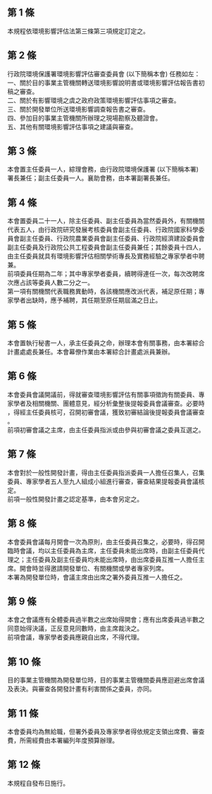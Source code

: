 第 1 條
-------
本規程依環境影響評估法第三條第三項規定訂定之。

第 2 條
-------
行政院環境保護署環境影響評估審查委員會 (以下簡稱本會) 任務如左：  
一、關於目的事業主管機關轉送環境影響說明書或環境影響評估報告書初  
    稿之審查。  
二、關於有影響環境之虞之政府政策環境影響評估事項之審查。  
三、關於開發單位所送環境影響調查報告書之審查。  
四、參加目的事業主管機關所辦理之現場勘察及聽證會。  
五、其他有關環境影響評估事項之建議與審查。

第 3 條
-------
本會置主任委員一人，綜理會務，由行政院環境保護署 (以下簡稱本署)  
署長兼任；副主任委員一人。襄助會務，由本署副署長兼任。

第 4 條
-------
本會置委員二十一人，除主任委員、副主任委員為當然委員外，有關機關  
代表五人，由行政院研究發展考核委員會副主任委員、行政院國家科學委  
員會副主任委員、行政院農業委員會副主任委員、行政院經濟建設委員會  
副主任委員及行政院公共工程委員會副主任委員兼任；其餘委員十四人，  
由主任委員就具有環境影響評估相關學術專長及實務經驗之專家學者中聘  
兼。  
前項委員任期為二年；其中專家學者委員，續聘得連任一次，每次改聘席  
次應占該等委員人數二分之一。  
第一項有關機關代表職務異動時，各該機關應改派代表，補足原任期；專  
家學者出缺時，應予補聘，其任期至原任期屆滿之日止。

第 5 條
-------
本會置執行秘書一人，承主任委員之命，辦理本會有關事務，由本署綜合  
計畫處處長兼任。本會幕僚作業由本署綜合計畫處派員兼辦。

第 6 條
-------
本會委員會議開議前，得就審查環境影響評估有關事項徵詢有關委員、專  
家學者及相關機關、團體意見，經分析彙整後提報委員會議審查。必要時  
，得經主任委員核可，召開初審會議，獲致初審結論後提報委員會議審查  
。  
前項初審會議之主席，由主任委員指派或由參與初審會議之委員互選之。

第 7 條
-------
本會對於一般性開發計畫，得由主任委員指派委員一人擔任召集人，召集  
委員、專家學者五人至九人組成小組進行審查，審查結果提報委員會議核  
定。  
前項一般性開發計畫之認定基準，由本會另定之。

第 8 條
-------
本會委員會議每月開會一次為原則，由主任委員召集之，必要時，得召開  
臨時會議，均以主任委員為主席，主任委員未能出席時，由副主任委員代  
理之；主任委員及副主任委員均未能出席時，由出席委員互推一人擔任主  
席。開會時並得邀請開發單位、有關機關或學者專家列席。  
本署為開發單位時，會議主席由出席之署外委員互推一人擔任之。

第 9 條
-------
本會之會議應有全體委員過半數之出席始得開會；應有出席委員過半數之  
同意始得決議，正反意見同數時，由主席裁決之。  
前項會議，專家學者委員應親自出席，不得代理。

第 10 條
--------
目的事業主管機關為開發單位時，目的事業主管機關委員應迴避出席會議  
及表決。與審查各開發計畫有利害關係之委員，亦同。

第 11 條
--------
本會委員均為無給職，但署外委員及專家學者得依規定支領出席費、審查  
費，所需經費由本署編列年度預算辦理。

第 12 條
--------
本規程自發布日施行。

